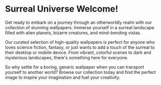 <!--
Write me markdown content of website with wallpaper:

"A surreal landscape of alien planets and strange, otherworldly creatures."

The header of the page should not be copy of the text but rather a real content of the website which is using this wallpaper.
-->

<!--font:Poppins-->

# Surreal Universe Welcome!

Get ready to embark on a journey through an otherworldly realm with our collection of stunning wallpapers. Immerse yourself in a surreal landscape filled with alien planets, bizarre creatures, and mind-bending vistas.

Our curated selection of high-quality wallpapers is perfect for anyone who loves science fiction, fantasy, or just wants to add a touch of the surreal to their desktop or mobile device. From vibrant, colorful scenes to dark and mysterious landscapes, there's something here for everyone.

So why settle for a boring, generic wallpaper when you can transport yourself to another world? Browse our collection today and find the perfect image to inspire your imagination and fuel your creativity.
